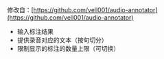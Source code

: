 修改自：[https://github.com/vell001/audio-annotator](https://github.com/vell001/audio-annotator)
- 输入标注结果
- 提供录音对应的文本（按句切分）
- 限制显示的标注的数量上限（可切换）
